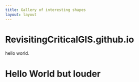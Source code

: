 ```yaml
---
title: Gallery of interesting shapes
layout: layout
---
```



RevisitingCriticalGIS.github.io
===============================

hello world.

Hello World but louder
======================
